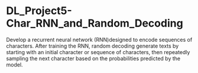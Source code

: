 # DL_Project5-Char_RNN_and_Random_Decoding

Develop a recurrent neural network (RNN)designed to encode sequences of characters. After training the RNN, random decoding generate texts by starting with an initial character or sequence of characters, then repeatedly sampling the next character based on the probabilities predicted by the model. 
